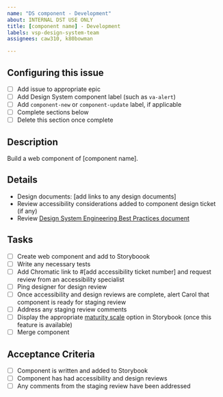 ```yaml
---
name: "DS component - Development"
about: INTERNAL DST USE ONLY
title: [component name] - Development
labels: vsp-design-system-team
assignees: caw310, k80bowman

---
```


## Configuring this issue
- [ ] Add issue to appropriate epic
- [ ] Add Design System component label (such as `va-alert`)
- [ ] Add `component-new` or `component-update` label, if applicable
- [ ] Complete sections below
- [ ] Delete this section once complete

## Description
Build a web component of [component name].

## Details
- Design documents: [add links to any design documents]
- Review accessibility considerations added to component design ticket (if any)
- Review [Design System Engineering Best Practices document](https://vfs.atlassian.net/wiki/spaces/DST/pages/2176516116/Design+System+Engineering+Best+Practices)

## Tasks
- [ ] Create web component and add to Storyboook
- [ ] Write any necessary tests
- [ ] Add Chromatic link to #[add accessibility ticket number] and request review from an accessibility specialist
- [ ] Ping designer for design review
- [ ] Once accessibility and design reviews are complete, alert Carol that component is ready for staging review
- [ ] Address any staging review comments
- [ ] Display the appropriate [maturity scale](https://design.va.gov/about/maturity-scale) option in Storybook (once this feature is available)
- [ ] Merge component

## Acceptance Criteria
- [ ] Component is written and added to Storybook
- [ ] Component has had accessibility and design reviews
- [ ] Any comments from the staging review have been addressed